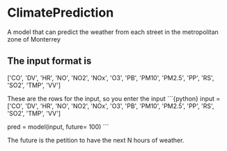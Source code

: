 # ClimatePrediction
A model that can predict the weather from each street in the metropolitan zone of Monterrey


## The input format is

['CO', 'DV', 'HR', 'NO', 'NO2', 'NOx', 'O3', 'PB', 'PM10', 'PM2.5', 'PP',
       'RS', 'SO2', 'TMP', 'VV']
       
These are the rows for the input, so you enter the input
´´´{python}
input = ['CO', 'DV', 'HR', 'NO', 'NO2', 'NOx', 'O3', 'PB', 'PM10', 'PM2.5', 'PP',
       'RS', 'SO2', 'TMP', 'VV']
       
pred = model(input, future= 100)
´´´

The future is the petition to have the next N hours of weather.
